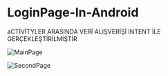 # LoginPage-In-Android

aCTİVİTYLER ARASINDA VERİ ALIŞVERİŞİ INTENT İLE GERÇEKLEŞTİRİLMİŞTİR


![MainPage](https://user-images.githubusercontent.com/64737567/223244045-82eb75c8-4f07-4113-99a1-1893ae3d3098.png)

![SecondPage](https://user-images.githubusercontent.com/64737567/223244091-7eae078a-51d6-491f-81f9-11ef08cc96f6.png)
